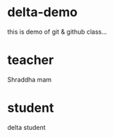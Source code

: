 # delta-demo
this is demo of git &amp; github class...

# teacher 
Shraddha mam 

# student 
delta student

